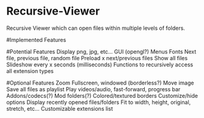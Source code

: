 # Recursive-Viewer
Recursive Viewer which can open files within multiple levels of folders.


#Implemented Features


#Potential Features
Display png, jpg, etc...
GUI (opengl?)
Menus
Fonts
Next file, previous file, random file
Preload x next/previous files
Show all files
Slideshow every x seconds (milliseconds)
Functions to recursively access all extension types

#Optional Features
Zoom
Fullscreen, windowed (borderless?)
Move image
Save all files as playlist
Play videos/audio, fast-forward, progress bar
Addons/codecs(?)
Mod folders(?)
Colored/textured borders
Customize/hide options
Display recently opened files/folders
Fit to width, height, original, stretch, etc...
Customizable extensions list
